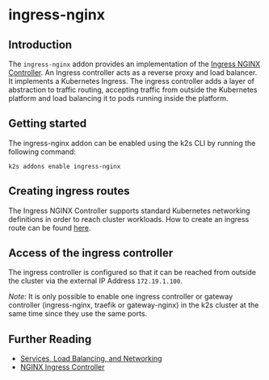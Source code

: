 <!--
SPDX-FileCopyrightText: © 2023 Siemens Healthcare GmbH

SPDX-License-Identifier: MIT
-->

# ingress-nginx

## Introduction

The `ingress-nginx` addon provides an implementation of the [Ingress NGINX Controller](https://github.com/kubernetes/ingress-nginx). An Ingress controller acts as a reverse proxy and load balancer. It implements a Kubernetes Ingress. The ingress controller adds a layer of abstraction to traffic routing, accepting traffic from outside the Kubernetes platform and load balancing it to pods running inside the platform.

## Getting started

The ingress-nginx addon can be enabled using the k2s CLI by running the following command:
```
k2s addons enable ingress-nginx
```
## Creating ingress routes

The Ingress NGINX Controller supports standard Kubernetes networking definitions in order to reach cluster workloads. How to create an ingress route can be found [here](https://kubernetes.io/docs/concepts/services-networking/ingress/).

## Access of the ingress controller

The ingress controller is configured so that it can be reached from outside the cluster via the external IP Address `172.19.1.100`.

_Note:_ It is only possible to enable one ingress controller or gateway controller (ingress-nginx, traefik or gateway-nginx) in the k2s cluster at the same time since they use the same ports.

## Further Reading
- [Services, Load Balancing, and Networking](https://kubernetes.io/docs/concepts/services-networking/)
- [NGINX Ingress Controller](https://docs.nginx.com/nginx-ingress-controller/)
